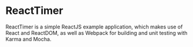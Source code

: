 # ReactTimer

ReactTimer is a simple ReactJS example application, which makes use of React and ReactDOM, as well as Webpack for building and unit testing with Karma and Mocha.

